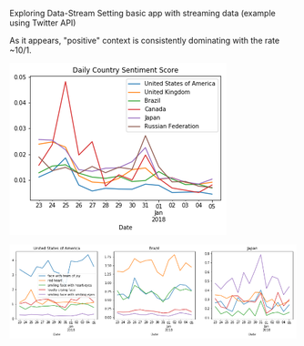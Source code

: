 
Exploring Data-Stream
Setting basic app with streaming data (example using Twitter API)

As it appears, "positive" context is consistently dominating with the rate ~10/1.

![png](geosent_0.png)

![png](geosent_1.png)

